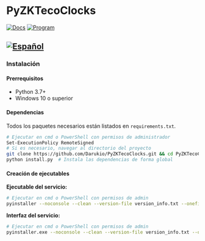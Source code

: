 # PyZKTecoClocks
[![Docs](https://img.shields.io/badge/docs-online-blue.svg)](https://darukio.github.io/PyZKTecoClocks/) [![Program](https://img.shields.io/badge/program-online-blue.svg)](https://github.com/Darukio/PyZKTecoClocks)

## [![Español](https://img.shields.io/badge/language-es-red.svg)](#)

### Instalación

#### Prerrequisitos

- Python 3.7+
- Windows 10 o superior

#### Dependencias

Todos los paquetes necesarios están listados en `requirements.txt`.

```bash
# Ejecutar en cmd o PowerShell con permisos de administrador
Set-ExecutionPolicy RemoteSigned
# Si es necesario, navegar al directorio del proyecto
git clone https://github.com/Darukio/PyZKTecoClocks.git && cd PyZKTecoClocks
python install.py  # Instala las dependencias de forma global
```

#### Creación de ejecutables

**Ejecutable del servicio:**
```bash
# Ejecutar en cmd o PowerShell con permisos de admin
pyinstaller --noconsole --clean --version-file version_info.txt --onefile --hidden-import=eventlet.hubs.epolls --hidden-import=eventlet.hubs.kqueue --hidden-import=eventlet.hubs.selects --hidden-import=dns --hidden-import=dns.dnssec --hidden-import=dns.e164 --hidden-import=dns.hash --hidden-import=dns.namedict --hidden-import=dns.tsigkeyring --hidden-import=dns.update --hidden-import=dns.version --hidden-import=dns.zone --hidden-import=dns.versioned --add-data "json/errors.json;json/" --noupx --log-level=INFO --debug all schedulerService.py
```

**Interfaz del servicio:**
```bash
# Ejecutar en cmd o PowerShell con permisos de admin
pyinstaller.exe --noconsole --clean --version-file version_info.txt --onefile --hidden-import=eventlet.hubs.epolls --hidden-import=eventlet.hubs.kqueue --hidden-import=eventlet.hubs.selects --hidden-import=dns --hidden-import=dns.dnssec --hidden-import=dns.e164 --hidden-import=dns.hash --hidden-import=dns.namedict --hidden-import=dns.tsigkeyring --hidden-import=dns.update --hidden-import=dns.version --hidden-import=dns.zone --hidden-import=dns.versioned -n "Servicio Reloj de Asistencias" -i "resources/24-7.png" --add-data "resources/system_tray/*;resources/system_tray" --add-data "resources/24-7.png;resources/" --add-data "json/errors.json;json/" --noupx --log-level=INFO --uac-admin --debug all main.py
```
